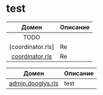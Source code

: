 # test
Домен                             | Описание
:-------------------------------: | :---------
TODO                              | 
[coordinator.rls]                 | Re
[coordinator.rls]()                 | Re



Домен                                             | Описание
:-----------------------------------------------: | :--------- 
[admin.dooglys.rls](https://admin.dooglys.rls)    | test
